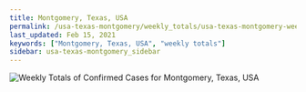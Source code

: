 ```yaml
---
title: Montgomery, Texas, USA
permalink: /usa-texas-montgomery/weekly_totals/usa-texas-montgomery-weekly_totals.html
last_updated: Feb 15, 2021
keywords: ["Montgomery, Texas, USA", "weekly totals"]
sidebar: usa-texas-montgomery_sidebar
---
```


![Weekly Totals of Confirmed Cases for Montgomery, Texas, USA](/covid_tracker/images/graphs/usa-texas-montgomery-weekly_totals_graph.png)

